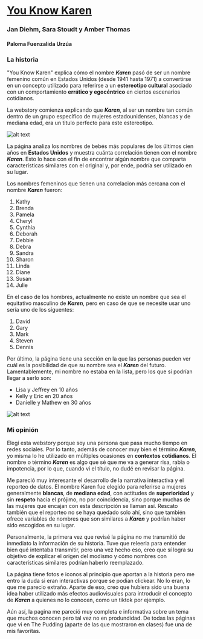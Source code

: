 # [You Know Karen](https://pudding.cool/2020/06/karen/)
### Jan Diehm, Sara Stoudt y Amber Thomas
#### Paloma Fuenzalida Urzúa
### La historia
"You Know Karen" explica cómo el nombre ***Karen*** pasó de ser un nombre femenino común en Estados Unidos (desde 1941 hasta 1971) a convertirse en un concepto utilizado para referirse a un **estereotipo cultural** asociado con un comportamiento **errático y egocéntrico** en ciertos escenarios cotidianos.

La webstory comienza explicando que ***Karen***, al ser un nombre tan común dentro de un grupo específico de mujeres estadounidenses, blancas y de mediana edad, era un titulo perfecto para este estereotipo.

![alt text](<Captura de pantalla 2025-03-20 a la(s) 15.50.25.png>)

La página analiza los nombres de bebés más populares de los últimos cien años en **Estados Unidos** y muestra cuánta correlación tienen con el nombre ***Karen***. Esto lo hace con el fin de encontrar algún nombre que comparta características similares con el original y, por ende, podría ser utilizado en su lugar.

Los nombres femeninos que tienen una correlacion más cercana con el nombre ***Karen*** fueron:
1. Kathy 
2. Brenda
3. Pamela
4. Cheryl
5. Cynthia
6. Deborah
7. Debbie
8. Debra
9. Sandra
10. Sharon
11. Linda
12. Diane
13. Susan
14. Julie

En el caso de los hombres, actualmente no existe un nombre que sea el equitativo masculino de ***Karen***, pero en caso de que se necesite usar uno sería uno de los siguentes:
1. David
2. Gary
3. Mark
4. Steven
5. Dennis

Por último, la página tiene una sección en la que las personas pueden ver cuál es la posibilidad de que su nombre sea el ***Karen*** del futuro. Lamentablemente, mi nombre no estaba en la lista, pero los que sí podrían llegar a serlo son:
* Lisa y Jeffrey en 10 años
* Kelly y Eric en 20 años
* Danielle y Mathew en 30 años

![alt text](image.png)

### Mi opinión
Elegí esta webstory porque soy una persona que pasa mucho tiempo en redes sociales. Por lo tanto, además de conocer muy bien el término ***Karen***, yo misma lo he utilizado en múltiples ocasiones en **contextos cotidianos**. El nombre o término ***Karen*** es algo que sé que me va a generar risa, rabia o impotencia, por lo que, cuando vi el título, no dudé en revisar la página.

Me pareció muy interesante el desarrollo de la narrativa interactiva y el reporteo de datos. El nombre Karen fue elegido para referirse a mujeres generalmente **blancas**, de **mediana edad**, con actitudes de **superioridad** y sin **respeto** hacia el prójimo, no por coincidencia, sino porque muchas de las mujeres que encajan con esta descripción se llaman así. Rescato también que el reporteo no se haya quedado solo ahí, sino que también ofrece variables de nombres que son similares a ***Karen*** y podrían haber sido escogidos en su lugar.

Personalmente, la primera vez que revisé la página no me transmitió de inmediato la información de su historia. Tuve que releerla para entender bien qué intentaba transmitir, pero una vez hecho eso, creo que sí logra su objetivo de explicar el origen del modismo y cómo nombres con características similares podrían haberlo reemplazado.

La página tiene fotos e iconos al principio que aportan a la historia pero me entro la duda si eran interactivas porque se podian clickear. No lo eran, lo que me parecio extraño. Aparte de eso, creo que hubiera sido una buena idea haber utilizado más efectos audiovisuales para introducir el concepto de ***Karen*** a quienes no lo conocen, como un tiktok por ejemplo. 

Aún así, la pagina me pareció muy completa e informativa sobre un tema que muchos conocen pero tal vez no en produndidad. De todas las páginas que vi en The Pudding (aparte de las que mostraron en clases) fue una de mis favoritas.
